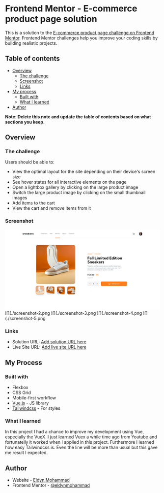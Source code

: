 # Frontend Mentor - E-commerce product page solution

This is a solution to the [E-commerce product page challenge on Frontend Mentor](https://www.frontendmentor.io/challenges/ecommerce-product-page-UPsZ9MJp6). Frontend Mentor challenges help you improve your coding skills by building realistic projects.

## Table of contents

- [Overview](#overview)
  - [The challenge](#the-challenge)
  - [Screenshot](#screenshot)
  - [Links](#links)
- [My process](#my-process)
  - [Built with](#built-with)
  - [What I learned](#what-i-learned)
- [Author](#author)

**Note: Delete this note and update the table of contents based on what sections you keep.**

## Overview

### The challenge

Users should be able to:

- View the optimal layout for the site depending on their device's screen size
- See hover states for all interactive elements on the page
- Open a lightbox gallery by clicking on the large product image
- Switch the large product image by clicking on the small thumbnail images
- Add items to the cart
- View the cart and remove items from it

### Screenshot

![](./screenshot-1.png)
![](./screenshot-2.png
![](./screenshot-3.png
![](./screenshot-4.png
![](./screenshot-5.png

### Links

- Solution URL: [Add solution URL here](https://github.com/eldynmohammad/ecommerce-product-page)
- Live Site URL: [Add live site URL here](https://your-live-site-url.com)


## My Process

### Built with

- Flexbox
- CSS Grid
- Mobile-first workflow
- [Vue.js](https://vuejs.org/) - JS library
- [Tailwindcss](https://tailwindcss.com/) - For styles

### What I learned

In this project I had a chance to improve my development using Vue, especially the VueX. I just learned Vuex a while time ago from Youtube and fortunatelly it worked when I applied in this project. Furthermore I learned how easy Tailwindcss is. Even the line will be more than usual but this gave me result I expected. 


## Author

- Website - [Eldyn Mohammad](https://eldynmohammad.com)
- Frontend Mentor - [@eldynmohammad](https://www.frontendmentor.io/profile/eldynmohammad)


